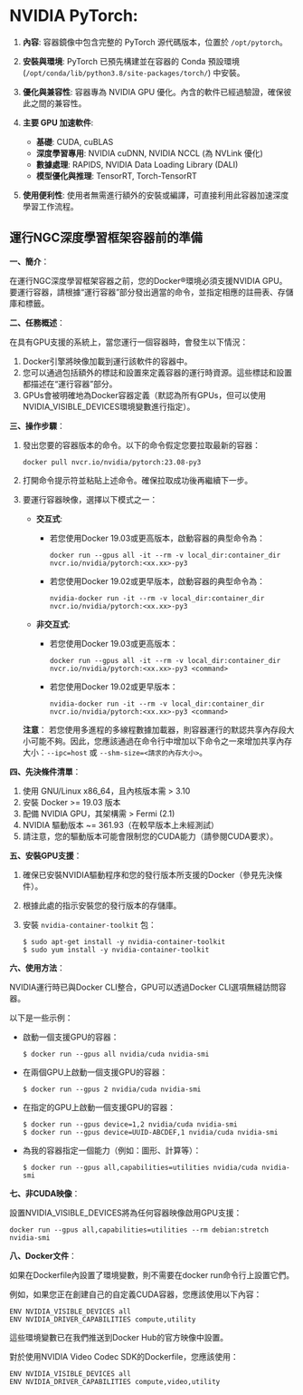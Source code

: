 # **NVIDIA PyTorch**:

1. **內容**: 容器鏡像中包含完整的 PyTorch 源代碼版本，位置於 `/opt/pytorch`。

2. **安裝與環境**: PyTorch 已預先構建並在容器的 Conda 預設環境 (`/opt/conda/lib/python3.8/site-packages/torch/`) 中安裝。

3. **優化與兼容性**: 容器專為 NVIDIA GPU 優化。內含的軟件已經過驗證，確保彼此之間的兼容性。

4. **主要 GPU 加速軟件**:
   - **基礎**: CUDA, cuBLAS
   - **深度學習專用**: NVIDIA cuDNN, NVIDIA NCCL (為 NVLink 優化)
   - **數據處理**: RAPIDS, NVIDIA Data Loading Library (DALI)
   - **模型優化與推理**: TensorRT, Torch-TensorRT

5. **使用便利性**: 使用者無需進行額外的安裝或編譯，可直接利用此容器加速深度學習工作流程。

## **運行NGC深度學習框架容器前的準備**

**一、簡介**：

在運行NGC深度學習框架容器之前，您的Docker®環境必須支援NVIDIA GPU。要運行容器，請根據“運行容器”部分發出適當的命令，並指定相應的註冊表、存儲庫和標籤。

**二、任務概述**：

在具有GPU支援的系統上，當您運行一個容器時，會發生以下情況：
1. Docker引擎將映像加載到運行該軟件的容器中。
2. 您可以通過包括額外的標誌和設置來定義容器的運行時資源。這些標誌和設置都描述在“運行容器”部分。
3. GPUs會被明確地為Docker容器定義（默認為所有GPUs，但可以使用NVIDIA_VISIBLE_DEVICES環境變數進行指定）。

**三、操作步驟**：

1. 發出您要的容器版本的命令。以下的命令假定您要拉取最新的容器：

    ```
    docker pull nvcr.io/nvidia/pytorch:23.08-py3
    ```

2. 打開命令提示符並粘貼上述命令。確保拉取成功後再繼續下一步。

3. 要運行容器映像，選擇以下模式之一：

   - **交互式**:

     - 若您使用Docker 19.03或更高版本，啟動容器的典型命令為：

        ```
        docker run --gpus all -it --rm -v local_dir:container_dir nvcr.io/nvidia/pytorch:<xx.xx>-py3
        ```

     - 若您使用Docker 19.02或更早版本，啟動容器的典型命令為：

        ```
        nvidia-docker run -it --rm -v local_dir:container_dir nvcr.io/nvidia/pytorch:<xx.xx>-py3
        ```

   - **非交互式**:

     - 若您使用Docker 19.03或更高版本：

        ```
        docker run --gpus all -it --rm -v local_dir:container_dir nvcr.io/nvidia/pytorch:<xx.xx>-py3 <command>
        ```

     - 若您使用Docker 19.02或更早版本：

        ```
        nvidia-docker run -it --rm -v local_dir:container_dir nvcr.io/nvidia/pytorch:<xx.xx>-py3 <command>
        ```

    **注意**：
    若您使用多進程的多線程數據加載器，則容器運行的默認共享內存段大小可能不夠。因此，您應該通過在命令行中增加以下命令之一來增加共享內存大小：`--ipc=host` 或 `--shm-size=<請求的內存大小>`。

**四、先決條件清單**：

1. 使用 GNU/Linux x86_64，且內核版本需 > 3.10
2. 安裝 Docker >= 19.03 版本
3. 配備 NVIDIA GPU，其架構需 > Fermi (2.1)
4. NVIDIA 驅動版本 ~= 361.93（在較早版本上未經測試）
5. 請注意，您的驅動版本可能會限制您的CUDA能力（請參閱CUDA要求）。

**五、安裝GPU支援**：

1. 確保已安裝NVIDIA驅動程序和您的發行版本所支援的Docker（參見先決條件）。
2. 根據此處的指示安裝您的發行版本的存儲庫。
3. 安裝 `nvidia-container-toolkit` 包：

   ```
   $ sudo apt-get install -y nvidia-container-toolkit
   $ sudo yum install -y nvidia-container-toolkit
   ```

**六、使用方法**：

NVIDIA運行時已與Docker CLI整合，GPU可以透過Docker CLI選項無縫訪問容器。

以下是一些示例：

- 啟動一個支援GPU的容器：

  ```
  $ docker run --gpus all nvidia/cuda nvidia-smi
  ```

- 在兩個GPU上啟動一個支援GPU的容器：

  ```
  $ docker run --gpus 2 nvidia/cuda nvidia-smi
  ```

- 在指定的GPU上啟動一個支援GPU的容器：

  ```
  $ docker run --gpus device=1,2 nvidia/cuda nvidia-smi
  $ docker run --gpus device=UUID-ABCDEF,1 nvidia/cuda nvidia-smi
  ```

- 為我的容器指定一個能力（例如：圖形、計算等）：

  ```
  $ docker run --gpus all,capabilities=utilities nvidia/cuda nvidia-smi
  ```

**七、非CUDA映像**：

設置NVIDIA_VISIBLE_DEVICES將為任何容器映像啟用GPU支援：

```
docker run --gpus all,capabilities=utilities --rm debian:stretch nvidia-smi
```

**八、Docker文件**：

如果在Dockerfile內設置了環境變數，則不需要在docker run命令行上設置它們。

例如，如果您正在創建自己的自定義CUDA容器，您應該使用以下內容：

```
ENV NVIDIA_VISIBLE_DEVICES all
ENV NVIDIA_DRIVER_CAPABILITIES compute,utility
```

這些環境變數已在我們推送到Docker Hub的官方映像中設置。

對於使用NVIDIA Video Codec SDK的Dockerfile，您應該使用：

```
ENV NVIDIA_VISIBLE_DEVICES all
ENV NVIDIA_DRIVER_CAPABILITIES compute,video,utility
```
